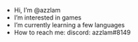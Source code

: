 - Hi, I’m @azzlam
- I’m interested in games
- I’m currently learning a few languages
- How to reach me: discord: azzlam#8149

<!---
azzlam/azzlam is a ✨ special ✨ repository because its `README.md` (this file) appears on your GitHub profile.
You can click the Preview link to take a look at your changes.
--->
